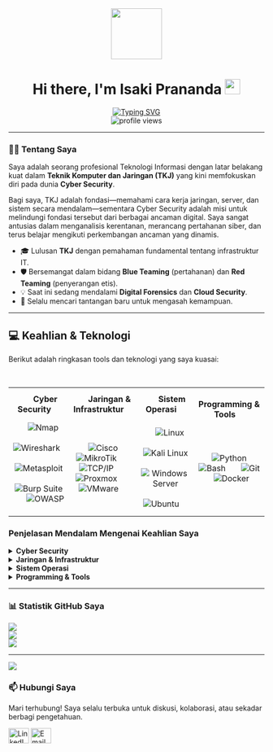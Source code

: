 <div id="header" align="center">
  <img src="https://media.giphy.com/media/M9gbBd9nbDrOTu1Mqx/giphy.gif" width="100"/>
  <h1>
    Hi there, I'm Isaki Prananda
    <img src="https://media.giphy.com/media/hvRJCLFzcasrR4ia7z/giphy.gif" width="30px"/>
  </h1>
  <div align="center">
    <a href="https://github.com/nama-pengguna-github-anda">
      <img src="https://readme-typing-svg.herokuapp.com?font=Fira+Code&weight=700&size=25&duration=4000&color=58A6FF&center=true&vCenter=true&width=435&lines=Cyber+Security+Enthusiast;Network+Engineer;Ethical+Hacker;Lifelong+Learner" alt="Typing SVG" />
    </a>
  </div>
    <img src="https://komarev.com/ghpvc/?username=nama-pengguna-github-anda&label=Profile%20Views&color=0e75b6&style=flat" alt="profile views"/>
</div>

<hr/>

### 👨‍💻 Tentang Saya

Saya adalah seorang profesional Teknologi Informasi dengan latar belakang kuat dalam **Teknik Komputer dan Jaringan (TKJ)** yang kini memfokuskan diri pada dunia **Cyber Security**.

Bagi saya, TKJ adalah fondasi—memahami cara kerja jaringan, server, dan sistem secara mendalam—sementara Cyber Security adalah misi untuk melindungi fondasi tersebut dari berbagai ancaman digital. Saya sangat antusias dalam menganalisis kerentanan, merancang pertahanan siber, dan terus belajar mengikuti perkembangan ancaman yang dinamis.

- 🎓 Lulusan **TKJ** dengan pemahaman fundamental tentang infrastruktur IT.
- 🛡️ Bersemangat dalam bidang **Blue Teaming** (pertahanan) dan **Red Teaming** (penyerangan etis).
- 💡 Saat ini sedang mendalami **Digital Forensics** dan **Cloud Security**.
- 🌱 Selalu mencari tantangan baru untuk mengasah kemampuan.

---

## 💻 Keahlian & Teknologi

Berikut adalah ringkasan tools dan teknologi yang saya kuasai:

<table>
  <tr>
    <td align="center" width="180">
      <strong>Cyber Security</strong>
    </td>
    <td align="center" width="180">
      <strong>Jaringan & Infrastruktur</strong>
    </td>
    <td align="center" width="180">
      <strong>Sistem Operasi</strong>
    </td>
    <td align="center" width="180">
      <strong>Programming & Tools</strong>
    </td>
  </tr>
  <tr>
    <td align="center">
      <img src="https://img.shields.io/badge/Nmap-FFFFFF?style=for-the-badge&logo=Nmap&logoColor=black" alt="Nmap"/>
      <img src="https://img.shields.io/badge/Wireshark-1679A7?style=for-the-badge&logo=Wireshark&logoColor=white" alt="Wireshark"/>
      <img src="https://img.shields.io/badge/Metasploit-000000?style=for-the-badge&logo=Metasploit&logoColor=white" alt="Metasploit"/>
      <img src="https://img.shields.io/badge/Burp_Suite-FF6600?style=for-the-badge&logo=Burp-Suite&logoColor=white" alt="Burp Suite"/>
      <img src="https://img.shields.io/badge/OWASP-000000?style=for-the-badge&logo=OWASP&logoColor=white" alt="OWASP"/>
    </td>
    <td align="center">
      <img src="https://img.shields.io/badge/Cisco-1BA0D7?style=for-the-badge&logo=Cisco&logoColor=white" alt="Cisco"/>
      <img src="https://img.shields.io/badge/MikroTik-29AAE2?style=for-the-badge&logo=MikroTik&logoColor=white" alt="MikroTik"/>
      <img src="https://img.shields.io/badge/TCP/IP-0078D4?style=for-the-badge&logo=microsoft&logoColor=white" alt="TCP/IP"/>
      <img src="https://img.shields.io/badge/Proxmox-E52F5A?style=for-the-badge&logo=Proxmox&logoColor=white" alt="Proxmox"/>
      <img src="https://img.shields.io/badge/VMware-6B7AB3?style=for-the-badge&logo=VMware&logoColor=white" alt="VMware"/>
    </td>
    <td align="center">
      <img src="https://img.shields.io/badge/Linux-FCC624?style=for-the-badge&logo=linux&logoColor=black" alt="Linux"/>
      <img src="https://img.shields.io/badge/Kali_Linux-557C94?style=for-the-badge&logo=Kali-Linux&logoColor=white" alt="Kali Linux"/>
      <img src="https://img.shields.io/badge/Windows_Server-0078D6?style=for-the-badge&logo=windows-server&logoColor=white" alt="Windows Server"/>
      <img src="https://img.shields.io/badge/Ubuntu-E95420?style=for-the-badge&logo=ubuntu&logoColor=white" alt="Ubuntu"/>
    </td>
    <td align="center">
      <img src="https://img.shields.io/badge/Python-3776AB?style=for-the-badge&logo=python&logoColor=white" alt="Python"/>
      <img src="https://img.shields.io/badge/Bash-4EAA25?style=for-the-badge&logo=GNU-Bash&logoColor=white" alt="Bash"/>
      <img src="https://img.shields.io/badge/Git-F05032?style=for-the-badge&logo=git&logoColor=white" alt="Git"/>
      <img src="https://img.shields.io/badge/Docker-2496ED?style=for-the-badge&logo=docker&logoColor=white" alt="Docker"/>
    </td>
  </tr>
</table>

### Penjelasan Mendalam Mengenai Keahlian Saya

<details>
  <summary><strong>Cyber Security</strong></summary>
  <br>
  <ul>
    <li><strong>Pemindaian Kerentanan & Pemetaan Jaringan</strong>: Menggunakan <strong>Nmap</strong> untuk menemukan host, layanan, dan potensi celah keamanan.</li>
    <li><strong>Analisis Protokol Jaringan</strong>: Inspeksi paket mendalam dengan <strong>Wireshark</strong> untuk memecahkan masalah dan mendeteksi aktivitas mencurigakan.</li>
    <li><strong>Penetration Testing</strong>: Mensimulasikan serangan siber dengan <strong>Metasploit Framework</strong> untuk menguji pertahanan sistem.</li>
    <li><strong>Keamanan Aplikasi Web</strong>: Menemukan dan mengeksploitasi kerentanan seperti SQL Injection & XSS dengan <strong>Burp Suite</strong>.</li>
    <li><strong>Standar Keamanan</strong>: Menerapkan kerangka kerja <strong>OWASP</strong> untuk membangun dan menguji aplikasi yang aman.</li>
  </ul>
</details>

<details>
  <summary><strong>Jaringan & Infrastruktur</strong></summary>
  <br>
  <ul>
    <li><strong>Manajemen Perangkat Jaringan</strong>: Konfigurasi hardware dari <strong>Cisco</strong> dan <strong>MikroTik</strong>.</li>
    <li><strong>Protokol Fundamental</strong>: Pemahaman mendalam tentang suite <strong>TCP/IP</strong> sebagai dasar komunikasi jaringan.</li>
    <li><strong>Virtualisasi & Hypervisor</strong>: Mengelola server dan VM menggunakan <strong>Proxmox</strong> dan <strong>VMware</strong>, menunjukkan fleksibilitas di berbagai platform.</li>
  </ul>
</details>

<details>
  <summary><strong>Sistem Operasi</strong></summary>
  <br>
  <ul>
    <li><strong>Linux</strong>: Kemahiran di lingkungan Linux, termasuk distribusi populer seperti <strong>Ubuntu</strong> dan <strong>Kali Linux</strong> untuk keperluan keamanan.</li>
    <li><strong>Windows Server</strong>: Kemampuan untuk mengelola, mengonfigurasi, dan mengamankan lingkungan server berbasis Microsoft.</li>
  </ul>
</details>

<details>
  <summary><strong>Programming & Tools</strong></summary>
  <br>
  <ul>
    <li><strong>Scripting & Otomatisasi</strong>: Menggunakan <strong>Python</strong> dan <strong>Bash</strong> untuk mengotomatiskan tugas dan membuat tools kustom.</li>
    <li><strong>Version Control</strong>: Menggunakan <strong>Git</strong> untuk manajemen kode dan kolaborasi tim.</li>
    <li><strong>Kontainerisasi</strong>: Memahami praktik deployment modern dengan <strong>Docker</strong> untuk membangun aplikasi yang portabel dan skalabel.</li>
  </ul>
</details>


---

### 📊 Statistik GitHub Saya

![](https://github-readme-stats.vercel.app/api?username=Muhammad-Isaki-Prananda01&theme=shadow_green&hide_border=false&include_all_commits=true&count_private=true)<br/>
![](https://nirzak-streak-stats.vercel.app/?user=Muhammad-Isaki-Prananda01&theme=shadow_green&hide_border=false)<br/>
![](https://github-readme-stats.vercel.app/api/top-langs/?username=Muhammad-Isaki-Prananda01&theme=shadow_green&hide_border=false&include_all_commits=true&count_private=true&layout=compact)

---
[![](https://visitcount.itsvg.in/api?id=Muhammad-Isaki-Prananda01&icon=0&color=0)](https://visitcount.itsvg.in)


### 📫 Hubungi Saya

Mari terhubung! Saya selalu terbuka untuk diskusi, kolaborasi, atau sekadar berbagi pengetahuan.

<p align="left">
  <a href="https://linkedin.com/in/link-linkedin-anda" target="blank"><img align="center" src="https://raw.githubusercontent.com/rahuldkjain/github-profile-readme-generator/master/src/images/icons/Social/linked-in-alt.svg" alt="LinkedIn" height="30" width="40" /></a>
  <a href="mailto:email-anda@gmail.com" target="blank"><img align="center" src="https://raw.githubusercontent.com/rahuldkjain/github-profile-readme-generator/master/src/images/icons/Social/google.svg" alt="Email" height="30" width="40" /></a>
  </p>
